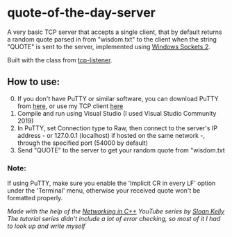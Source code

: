 # quote-of-the-day-server

A very basic TCP server that accepts a single client, that by default returns a random quote parsed in from "wisdom.txt" to the client when the string "QUOTE" is sent to the server, implemented using [Windows Sockets 2](https://docs.microsoft.com/en-us/windows/win32/winsock/windows-sockets-start-page-2).

Built with the class from [tcp-listener](https://github.com/molnar-david/tcp-listener).

## How to use:
0. If you don't have PuTTY or similar software, you can download PuTTY from [here](https://www.chiark.greenend.org.uk/~sgtatham/putty/), or use my TCP client [here](https://github.com/molnar-david/tcp-client)
1. Compile and run using Visual Studio (I used Visual Studio Community 2019)
2. In PuTTY, set Connection type to Raw, then connect to the server's IP address - or 127.0.0.1 (localhost) if hosted on the same network -, through the specified port (54000 by default)
3. Send "QUOTE" to the server to get your random quote from "wisdom.txt

### Note:

If using PuTTY, make sure you enable the 'Implicit CR in every LF' option under the 'Terminal' menu, otherwise your received quote won't be formatted properly.

*Made with the help of the [Networking in C++](https://www.youtube.com/playlist?list=PLZo2FfoMkJeEogzRXEJeTb3xpA2RAzwCZ) YouTube series by [Sloan Kelly](https://www.youtube.com/c/sloankelly)*  
*The tutorial series didn't include a lot of error checking, so most of it I had to look up and write myself*

